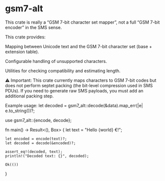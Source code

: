# gsm7-alt
This crate is really a “GSM 7-bit character set mapper”, not a full “GSM 7-bit encoder” in the SMS sense.

This crate provides:

Mapping between Unicode text and the GSM 7-bit character set (base + extension table).

Configurable handling of unsupported characters.

Utilities for checking compatibility and estimating length.

⚠️ Important:
This crate currently maps characters to GSM 7-bit codes but does not perform septet packing (the bit-level compression used in SMS PDUs). If you need to generate raw SMS payloads, you must add an additional packing step.


Example usage:
let decoded = gsm7_alt::decode(&data).map_err(|e| e.to_string())?;

use gsm7_alt::{encode, decode};

fn main() -> Result<(), Box<dyn std::error::Error>> {
let text = "Hello {world} €!";

    let encoded = encode(text)?;
    let decoded = decode(&encoded)?;

    assert_eq!(decoded, text);
    println!("Decoded text: {}", decoded);

    Ok(())

}
